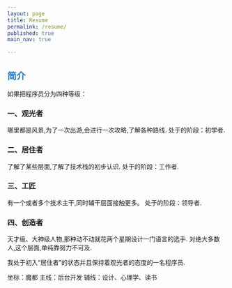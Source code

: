 ```yaml
---
layout: page
title: Resume
permalink: /resume/
published: true
main_nav: true

---
```


<h2 style="color:#2b79c3;">简介</h2>

如果把程序员分为四种等级：

### 一、观光者

哪里都是风景,为了一次出游,会进行一次攻略,了解各种路线.
处于的阶段：初学者.

### 二、居住者

了解了某些层面,了解了技术栈的初步认识.
处于的阶段：工作者.

### 三、工匠

有一个或者多个技术主干,同时辅干层面接触更多。
处于的阶段：领导者.

### 四、创造者

天才级、大神级人物,那种动不动就花两个星期设计一门语言的选手.
对绝大多数人,这个层面,单纯靠努力不可及.


我处于初入“居住者”的状态并且保持着观光者的态度的一名程序员.

坐标：魔都
主线：后台开发
辅线：设计、心理学、读书

